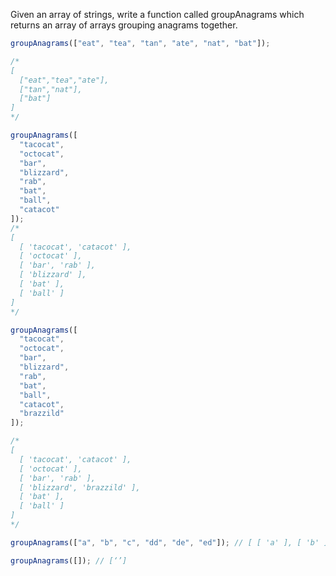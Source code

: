 Given an array of strings, write a function called groupAnagrams which returns an array of arrays grouping anagrams together.

```js
groupAnagrams(["eat", "tea", "tan", "ate", "nat", "bat"]);

/*
[
  ["eat","tea","ate"],
  ["tan","nat"],
  ["bat"]
]
*/

groupAnagrams([
  "tacocat",
  "octocat",
  "bar",
  "blizzard",
  "rab",
  "bat",
  "ball",
  "catacot"
]);
/*
[ 
  [ 'tacocat', 'catacot' ],
  [ 'octocat' ],
  [ 'bar', 'rab' ],
  [ 'blizzard' ],
  [ 'bat' ],
  [ 'ball' ] 
]
*/

groupAnagrams([
  "tacocat",
  "octocat",
  "bar",
  "blizzard",
  "rab",
  "bat",
  "ball",
  "catacot",
  "brazzild"
]);

/*
[ 
  [ 'tacocat', 'catacot' ],
  [ 'octocat' ],
  [ 'bar', 'rab' ],
  [ 'blizzard', 'brazzild' ],
  [ 'bat' ],
  [ 'ball' ] 
]
*/

groupAnagrams(["a", "b", "c", "dd", "de", "ed"]); // [ [ 'a' ], [ 'b' ], [ 'c' ], [ 'dd' ], [ 'de', 'ed' ] ]

groupAnagrams([]); // [‘’]
```
